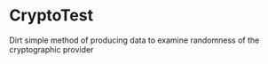 # CryptoTest
 Dirt simple method of producing data to examine randomness of the cryptographic provider
